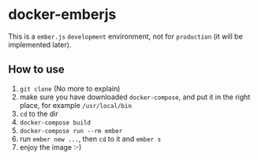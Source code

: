 # docker-emberjs
This is a `ember.js` `development` environment, not for `production` (it will be implemented later).

## How to use
1. `git clone` (No more to explain)
2. make sure you have downloaded `docker-compose`, and put it in the right place, for example `/usr/local/bin`
3. `cd` to the dir
4. `docker-compose build`
5. `docker-compose run --rm ember`
6. run `ember new ...`, then `cd` to it and `ember s`
7. enjoy the image :-)
